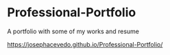 # Professional-Portfolio
A portfolio with some of my works and resume


https://josephacevedo.github.io/Professional-Portfolio/
